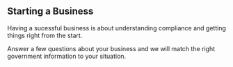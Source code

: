 ## Starting a Business

Having a sucessful business is about understanding compliance and getting things right from the start.

Answer a few questions about your business and we will match the right government information to your situation.
